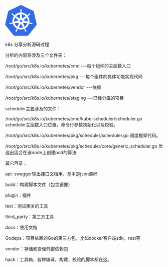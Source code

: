 <img src="https://github.com/kubernetes/kubernetes/raw/master/logo/logo.png" width="100">

k8s 分享分析源码过程

分析的内容将涉及三个文件夹：

/root/go/src/k8s.io/kubernetes/cmd ---每个组件的主函数入口

/root/go/src/k8s.io/kubernetes/pkg ---每个组件的具体功能实现代码

/root/go/src/k8s.io/kubernetes/vendor ---依赖

/root/go/src/k8s.io/kubernetes/staging 	---已经分库的项目


scheduler主要涉及的文件：

/root/go/src/k8s.io/kubernetes/cmd/kube-scheduler/scheduler.go  scheduler主函数入口位置，命令行参数初始化以及校验。

/root/go/src/k8s.io/kubernetes/pkg/scheduler/scheduler.go 调度框架代码。

/root/go/src/k8s.io/kubernetes/pkg/scheduler/core/generic_scheduler.go 优选出适合在该node上创建pod的算法

其它目录：

api: swagger输出接口文档用，基本是json源码

build：构建脚本文件（包含镜像）

plugin：插件

test：测试相关的工具

third_party：第三方工具

docs：使用文档

Godeps：项目依赖的Go的第三方包，比如docker客户端sdk，rest等

vendor：存储和管理外部依赖包

hack：工具箱，各种编译，构建，校验的脚本都在这。


